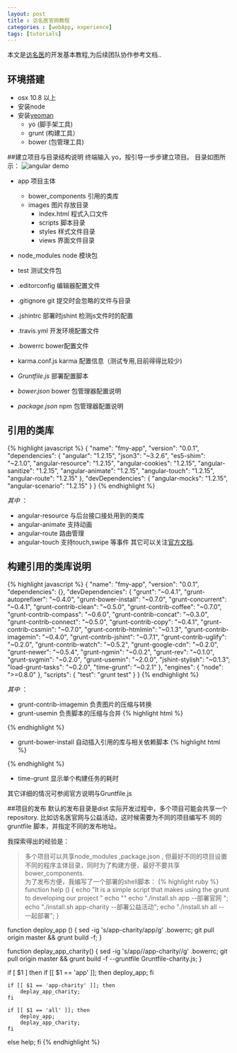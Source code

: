 ```yaml
---
layout: post
title : 访名医官网教程
categories : [webApp, experience]
tags: [tutorials]
---
```


本文是[访名医](http://fangmingyi.com/#/)的开发基本教程,为后续团队协作参考文档..
## 环境搭建
* osx 10.8 以上 
* 安装node
* 安装[yeoman](http://yeoman.io/)
  - yo (脚手架工具)
  - grunt (构建工具）
  - bower (包管理工具)

##建立项目与目录结构说明
终端输入 yo，按引导一步步建立项目。
目录如图所示：
![angular demo]({{site.url}}/images/angular.png)

* app 项目主体
  - bower_components 引用的类库
  - images 图片存放目录
	- index.html 程式入口文件
	- scripts 脚本目录
	- styles 样式文件目录
	- views 界面文件目录
* node_modules node 模块包
* test 测试文件包
* .editorconfig 编辑器配置文件
* .gitignore git 提交时会忽略的文件与目录
* .jshintrc 部署时jshint 检测js文件时的配置
* .travis.yml 开发环境配置文件
* .bowerrc bower配置文件
* karma.conf.js karma 配置信息（测试专用,目前得得比较少)

* *Gruntfile.js* 部署配置脚本
* *bower.json* bower 包管理器配置说明
* *package.json* npm 包管理器配置说明

## 引用的类库
{% highlight javascript %}
{
 "name": "fmy-app",
  "version": "0.0.1",
  "dependencies": {
    "angular": "1.2.15",
    "json3": "~3.2.6",
    "es5-shim": "~2.1.0",
    "angular-resource": "1.2.15",
    "angular-cookies": "1.2.15",
    "angular-sanitize": "1.2.15",
    "angular-animate": "1.2.15",
    "angular-touch": "1.2.15",
    "angular-route": "1.2.15"
  },
  "devDependencies": {
    "angular-mocks": "1.2.15",
    "angular-scenario": "1.2.15"
  }
}
{% endhighlight %}

 *其中* ：
* angular-resource 与后台接口接处用到的类库
* angular-animate 支持动画
* angular-route  路由管理
* angular-touch 支持touch,swipe 等事件
其它可以关注[官方文档](https://docs.angularjs.org/api/ngSanitize/service/$sanitize).

## 构建引用的类库说明
{% highlight javascript %}
{
  "name": "fmy-app",
  "version": "0.0.1",
  "dependencies": {},
  "devDependencies": {
    "grunt": "~0.4.1",
    "grunt-autoprefixer": "~0.4.0",
    "grunt-bower-install": "~0.7.0",
    "grunt-concurrent": "~0.4.1",
    "grunt-contrib-clean": "~0.5.0",
    "grunt-contrib-coffee": "~0.7.0",
    "grunt-contrib-compass": "~0.6.0",
    "grunt-contrib-concat": "~0.3.0",
    "grunt-contrib-connect": "~0.5.0",
    "grunt-contrib-copy": "~0.4.1",
    "grunt-contrib-cssmin": "~0.7.0",
    "grunt-contrib-htmlmin": "~0.1.3",
    "grunt-contrib-imagemin": "~0.4.0",
    "grunt-contrib-jshint": "~0.7.1",
    "grunt-contrib-uglify": "~0.2.0",
    "grunt-contrib-watch": "~0.5.2",
    "grunt-google-cdn": "~0.2.0",
    "grunt-newer": "~0.5.4",
    "grunt-ngmin": "~0.0.2",
    "grunt-rev": "~0.1.0",
    "grunt-svgmin": "~0.2.0",
    "grunt-usemin": "~2.0.0",
    "jshint-stylish": "~0.1.3",
    "load-grunt-tasks": "~0.2.0",
    "time-grunt": "~0.2.1"
  },
  "engines": {
    "node": ">=0.8.0"
  },
  "scripts": {
    "test": "grunt test"
  }
}
{% endhighlight %}

 *其中* ：
 * grunt-contrib-imagemin 负责图片的压缩与转换
 * grunt-usemin 负责脚本的压缩与合并
{% highlight html %}
	<!--[if lte IE 9]>
	 <!--build:css({.tmp,app}) styles/ie8.css -->
	 <link rel="stylesheet" href="styles/ie8.css"> 
	 <!--endbuild -->
	<![endif]-->
{% endhighlight %}

* grunt-bower-install 自动插入引用的库与相关依赖脚本
{% highlight html %}
	<!-- build:js scripts/vendor.js -->
	<!-- bower:js -->
	<script src="bower_components/angular/angular.js"></script>
	<script src="bower_components/angular-resource/angular-resource.js"></script>
	<script src="bower_components/angular-cookies/angular-cookies.js"></script>
	<script src="bower_components/angular-sanitize/angular-sanitize.js"></script>
	<script src="bower_components/angular-animate/angular-animate.js"></script>
	<script src="bower_components/angular-touch/angular-touch.js"></script>
	<script src="bower_components/angular-route/angular-route.js"></script>
	<!-- endbower -->
	<!-- endbuild -->
{% endhighlight %}
  * time-grunt 显示单个构建任务的耗时 

其它详细的情况可参阅官方说明与Gruntfile.js

##项目的发布
默认的发布目录是dist
实际开发过程中，多个项目可能会共享一个repository.
比如访名医官网与公益活动，这时候需要为不同的项目编写不
同的gruntfile 脚本，并指定不同的发布地址。

我探索得出的经验是：
 > 多个项目可以共享node_modules ,package.json ,
 >  但最好不同的项目设置不同的程序主体目录，同时为了构建方便，最好不要共享bower_components.  
为了发布方便，我编写了一个部署的shell脚本：
{% highlight ruby %}
function help () {
    echo "It is  a simple script that makes using the grunt to developing our project "
    echo ""
    echo "./install.sh app                                  --部署官网 ";
    echo "./install.sh app-charity                          --部署公益活动";
    echo "./install.sh all                                  --一起部署";
}

function deploy_app () {
		sed -ig 's/app-charity/app/g' .bowerrc;
		git pull  origin master && grunt build -f;
}

function deplay_app_charity() {
		sed -ig 's/app\//app-charity\//g' .bowerrc;
		git pull origin master && grunt build -f --gruntfile Gruntfile-charity.js;
}

if [ $1 ]
then
	if [[ $1 == 'app' ]]; then
		deploy_app;
	fi

	if [[ $1 == 'app-charity' ]]; then
		deplay_app_charity;
	fi

	if [[ $1 == 'all' ]]; then
		deploy_app;
		deplay_app_charity;
	fi
else
  help;
fi
{% endhighlight %}
